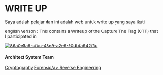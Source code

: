 # WRITE UP

Saya adalah pelajar dan ini adalah web untuk write up yang saya ikuti

english verison :
This contains a Writeup of the Capture The Flag (CTF) that I participated in


<a href="https://ibb.co/MGk708c"><img src="https://i.ibb.co/rc2Hrbx/86a0e5a9-cfbc-48e9-a2e9-90dbfa942f6c.jpg" alt="86a0e5a9-cfbc-48e9-a2e9-90dbfa942f6c" border="0"></a>

#### Architect System Team ####
<a href="https://github.com/Zhasta/CTF-ALL-WRITE-UP/tree/main/Architect%20System%20Team%20(writeup)/Cryptography"> Cryptography</a>
<a href="https://github.com/Zhasta/CTF-ALL-WRITE-UP/tree/main/Architect%20System%20Team%20(writeup)/Forensic"> Forensic/a>
<a href="https://github.com/Zhasta/CTF-ALL-WRITE-UP/tree/main/Architect%20System%20Team%20(writeup)/Reverse%20Engineering"> Reverse Engineering</a>


